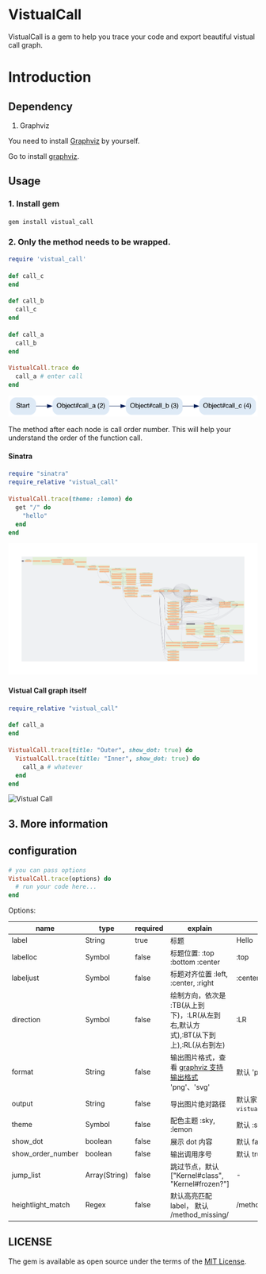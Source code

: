 # VistualCall

VistualCall is a gem to help you trace your code and export beautiful vistual call graph.

# Introduction

## Dependency

1. Graphviz

You need to install [Graphviz](https://graphviz.org/) by yourself.

Go to install [graphviz](https://graphviz.org/download/).

## Usage

### 1. Install gem

`gem install vistual_call`

### 2. Only the method needs to be wrapped.


```ruby
require 'vistual_call'

def call_c
end

def call_b
  call_c
end

def call_a
  call_b
end

VistualCall.trace do
  call_a # enter call
end
```

![sample](./example/sample.png)

The method after each node is call order number. This will help your understand the order of the function call.

#### Sinatra

```ruby
require "sinatra"
require_relative "vistual_call"

VistualCall.trace(theme: :lemon) do
  get "/" do
    "hello"
  end
end

```

![sinatra](./example/sinatra.png)

#### Vistual Call graph itself

```ruby
require_relative "vistual_call"

def call_a
end

VistualCall.trace(title: "Outer", show_dot: true) do
  VistualCall.trace(title: "Inner", show_dot: true) do
    call_a # whatever
  end
end

```
![Vistual Call](./example/vsitual_call_self.png)

## 3. More information

## configuration

```ruby
# you can pass options
VistualCall.trace(options) do
  # run your code here...
end
```

Options:

| name | type | required | explain | example |
| ---- | ---- | ---- | ---- | ---- |
| label | String | true | 标题 | Hello |
| labelloc | Symbol | false | 标题位置:  :top :bottom :center | :top  |
| labeljust | Symbol | false | 标题对齐位置 :left, :center, :right | :center  |
| direction | Symbol| false  | 绘制方向，依次是 :TB(从上到下)，:LR(从左到右,默认方式),:BT(从下到上),:RL(从右到左) | :LR |
| format | String | false  | 输出图片格式，查看 [graphviz 支持输出格式](https://graphviz.org/docs/outputs/) 'png'、'svg'  |  默认 'png' |
| output | String | false | 导出图片绝对路径 | 默认家目录下 `vistual_call_result.png` |
| theme | Symbol | false | 配色主题 :sky, :lemon | 默认 :sky |
| show_dot | boolean | false | 展示 dot 内容 | 默认 false |
| show_order_number | boolean | false | 输出调用序号 | 默认 true |
| jump_list | Array(String) | false | 跳过节点，默认 ["Kernel#class", "Kernel#frozen?"] | - |
| heightlight_match | Regex | false | 默认高亮匹配 label， 默认 /method_missing/ | /method_missing/ |

## LICENSE

The gem is available as open source under the terms of the [MIT License](https://opensource.org/licenses/MIT).
